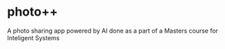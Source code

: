 # photo++
A photo sharing app powered by AI done as a part of a Masters course for Inteligent Systems
